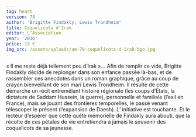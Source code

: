 ```yaml
---
tag: heart
version: 78
author: 'Brigitte Findakly, Lewis Trondheim'
title: Coquelicots d’Irak
editor: L’Association
year: '2016'
price: 19 €
img_src: /assets/uploads/am-78-coquelicots-d-irak-bgo.jpg
---
```

« Il me reste déjà tellement peu d’Irak »… Afin de remplir ce vide, Brigitte
 Findakly décide de replonger dans son enfance passée là-bas, et de rassembler
 ces anecdotes dans un roman graphique, grâce au coup de crayon
 bienveillant de son mari Lewis Trondheim. Il résulte de cette démarche
 un récit entremêlant histoire régionale (les coups d’États, la dictature de
 Saddam Hussein, la guerre), personnelle et familiale (l’exil en France), mais
 se jouant des frontières temporelles, le passé venant télescoper le présent
 (l’expansion de Daesh). L’ initiative est touchante. Et le lecteur d’espérer
 que cette quête mémorielle de Findakly aura abouti, que la récolte de
 ces pétales de vie entretiendra à jamais le souvenir des coquelicots de
 sa jeunesse.
